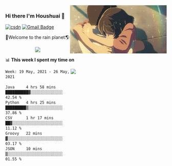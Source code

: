 <img  align='right' height="150" src="https://github.com/LikeRainDay/LikeRainDay/blob/master/pic/img_rain_1.gif?raw=true">



### Hi there I'm Houshuai :lemon:

[![csdn](https://img.shields.io/badge/-csdn-c14438?style=flat-square&logo=c&logoColor=white)](https://blog.csdn.net/qq_15807167)
[![Gmail Badge](https://img.shields.io/badge/-gmail-c14438?style=flat-square&logo=Gmail&logoColor=white&link=mailto:houshuai0816@gmail.com)](mailto:houshuai0816@gmail.com)

🚀Welcome to the rain planet🌎

<center>
<img align='center'  src="https://source.unsplash.com/random/1200x600">
</center>

📊 **This week I spent my time on**

<img align='right'   width="300" src="https://github-readme-stats.vercel.app/api?username=LikeRainDay&show_icons=true&title_color=fff&icon_color=79ff97&text_color=9f9f9f&bg_color=151515">

<!--START_SECTION:waka-->
```text
Week: 19 May, 2021 - 26 May, 2021

Java     4 hrs 58 mins   ██████████▓░░░░░░░░░░░░░░   42.54 % 
Python   4 hrs 25 mins   █████████▒░░░░░░░░░░░░░░░   37.86 % 
CSV      1 hr 17 mins    ██▓░░░░░░░░░░░░░░░░░░░░░░   11.12 % 
Groovy   22 mins         ▓░░░░░░░░░░░░░░░░░░░░░░░░   03.17 % 
JSON     10 mins         ▒░░░░░░░░░░░░░░░░░░░░░░░░   01.55 % 
```
<!--END_SECTION:waka-->
